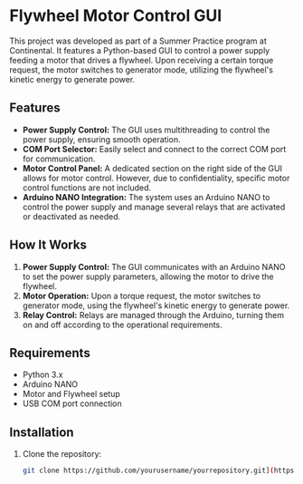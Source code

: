 # Flywheel Motor Control GUI

This project was developed as part of a Summer Practice program at Continental. It features a Python-based GUI to control a power supply feeding a motor that drives a flywheel. Upon receiving a certain torque request, the motor switches to generator mode, utilizing the flywheel's kinetic energy to generate power.

## Features

- **Power Supply Control:** The GUI uses multithreading to control the power supply, ensuring smooth operation.
- **COM Port Selector:** Easily select and connect to the correct COM port for communication.
- **Motor Control Panel:** A dedicated section on the right side of the GUI allows for motor control. However, due to confidentiality, specific motor control functions are not included.
- **Arduino NANO Integration:** The system uses an Arduino NANO to control the power supply and manage several relays that are activated or deactivated as needed.

## How It Works

1. **Power Supply Control:** The GUI communicates with an Arduino NANO to set the power supply parameters, allowing the motor to drive the flywheel.
2. **Motor Operation:** Upon a torque request, the motor switches to generator mode, using the flywheel's kinetic energy to generate power.
3. **Relay Control:** Relays are managed through the Arduino, turning them on and off according to the operational requirements.

## Requirements

- Python 3.x
- Arduino NANO
- Motor and Flywheel setup
- USB COM port connection

## Installation

1. Clone the repository:
   ```bash
   git clone https://github.com/yourusername/yourrepository.git](https://github.com/GeorgeVasilica/SummerPractice_PowerSupply_Control_Arduino.git
